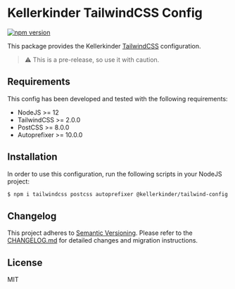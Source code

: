 # Kellerkinder TailwindCSS Config

[![npm version](https://badge.fury.io/js/%40kellerkinder%2Ftailwind-config.svg)](https://badge.fury.io/js/%40kellerkinder%2Ftailwind-config)

This package provides the Kellerkinder [TailwindCSS](https://tailwindcss.com) configuration.

> :warning: This is a pre-release, so use it with caution.

## Requirements
This config has been developed and tested with the following requirements:
* NodeJS >= 12
* TailwindCSS >= 2.0.0
* PostCSS >= 8.0.0
* Autoprefixer >= 10.0.0

## Installation
In order to use this configuration, run the following scripts in your NodeJS project:

```bash
$ npm i tailwindcss postcss autoprefixer @kellerkinder/tailwind-config
```

## Changelog
This project adheres to [Semantic Versioning](https://semver.org/).
Please refer to the [CHANGELOG.md](CHANGELOG.md) for detailed changes and
migration instructions.

## License
MIT
